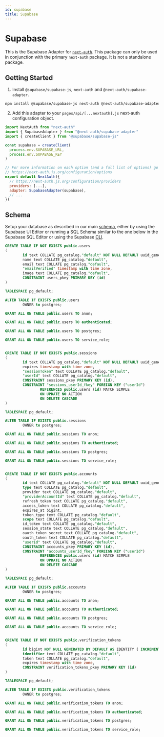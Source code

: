 ```yaml
---
id: supabase
title: Supabase
---
```


# Supabase

This is the Supabase Adapter for [`next-auth`](https://next-auth.js.org). This package can only be used in conjunction with the primary `next-auth` package. It is not a standalone package.

## Getting Started

1. Install `@supabase/supabase-js`, `next-auth` and `@next-auth/supabase-adapter`.

```bash npm2yarn2pnpm
npm install @supabase/supabase-js next-auth @next-auth/supabase-adapter
```

2. Add this adapter to your `pages/api/[...nextauth].js` next-auth configuration object.

```js
import NextAuth from "next-auth"
import { SupabaseAdapter } from "@next-auth/supabase-adapter"
import { createClient } from "@supabase/supabase-js"

const supabase = createClient(
  process.env.SUPABASE_URL,
  process.env.SUPABASE_KEY
)

// For more information on each option (and a full list of options) go to
// https://next-auth.js.org/configuration/options
export default NextAuth({
  // https://next-auth.js.org/configuration/providers
  providers: [...],
  adapter: SupabaseAdapter(supabase),
  // ...
})
```

## Schema

Setup your database as described in our main [schema](/adapters/models), either by using
the Supabase UI Editor or running a SQL Schema similar to the one below in the Supabase SQL Editor
or using the Supabase [CLI](https://supabase.com/docs/reference/cli/about).

```sql
CREATE TABLE IF NOT EXISTS public.users
(
		id text COLLATE pg_catalog."default" NOT NULL DEFAULT uuid_generate_v4(),
		name text COLLATE pg_catalog."default",
		email text COLLATE pg_catalog."default",
		"emailVerified" timestamp with time zone,
		image text COLLATE pg_catalog."default",
		CONSTRAINT users_pkey PRIMARY KEY (id)
)

TABLESPACE pg_default;

ALTER TABLE IF EXISTS public.users
		OWNER to postgres;

GRANT ALL ON TABLE public.users TO anon;

GRANT ALL ON TABLE public.users TO authenticated;

GRANT ALL ON TABLE public.users TO postgres;

GRANT ALL ON TABLE public.users TO service_role;


CREATE TABLE IF NOT EXISTS public.sessions
(
		id text COLLATE pg_catalog."default" NOT NULL DEFAULT uuid_generate_v4(),
		expires timestamp with time zone,
		"sessionToken" text COLLATE pg_catalog."default",
		"userId" text COLLATE pg_catalog."default",
		CONSTRAINT sessions_pkey PRIMARY KEY (id),
		CONSTRAINT "sessions_userId_fkey" FOREIGN KEY ("userId")
				REFERENCES public.users (id) MATCH SIMPLE
				ON UPDATE NO ACTION
				ON DELETE CASCADE
)

TABLESPACE pg_default;

ALTER TABLE IF EXISTS public.sessions
		OWNER to postgres;

GRANT ALL ON TABLE public.sessions TO anon;

GRANT ALL ON TABLE public.sessions TO authenticated;

GRANT ALL ON TABLE public.sessions TO postgres;

GRANT ALL ON TABLE public.sessions TO service_role;


CREATE TABLE IF NOT EXISTS public.accounts
(
		id text COLLATE pg_catalog."default" NOT NULL DEFAULT uuid_generate_v4(),
		type text COLLATE pg_catalog."default",
		provider text COLLATE pg_catalog."default",
		"providerAccountId" text COLLATE pg_catalog."default",
		refresh_token text COLLATE pg_catalog."default",
		access_token text COLLATE pg_catalog."default",
		expires_at bigint,
		token_type text COLLATE pg_catalog."default",
		scope text COLLATE pg_catalog."default",
		id_token text COLLATE pg_catalog."default",
		session_state text COLLATE pg_catalog."default",
		oauth_token_secret text COLLATE pg_catalog."default",
		oauth_token text COLLATE pg_catalog."default",
		"userId" text COLLATE pg_catalog."default",
		CONSTRAINT accounts_pkey PRIMARY KEY (id),
		CONSTRAINT "accounts_userId_fkey" FOREIGN KEY ("userId")
				REFERENCES public.users (id) MATCH SIMPLE
				ON UPDATE NO ACTION
				ON DELETE CASCADE
)

TABLESPACE pg_default;

ALTER TABLE IF EXISTS public.accounts
		OWNER to postgres;

GRANT ALL ON TABLE public.accounts TO anon;

GRANT ALL ON TABLE public.accounts TO authenticated;

GRANT ALL ON TABLE public.accounts TO postgres;

GRANT ALL ON TABLE public.accounts TO service_role;


CREATE TABLE IF NOT EXISTS public.verification_tokens
(
		id bigint NOT NULL GENERATED BY DEFAULT AS IDENTITY ( INCREMENT 1 START 1 MINVALUE 1 MAXVALUE 9223372036854775807 CACHE 1 ),
		identifier text COLLATE pg_catalog."default",
		token text COLLATE pg_catalog."default",
		expires timestamp with time zone,
		CONSTRAINT verification_tokens_pkey PRIMARY KEY (id)
)

TABLESPACE pg_default;

ALTER TABLE IF EXISTS public.verification_tokens
		OWNER to postgres;

GRANT ALL ON TABLE public.verification_tokens TO anon;

GRANT ALL ON TABLE public.verification_tokens TO authenticated;

GRANT ALL ON TABLE public.verification_tokens TO postgres;

GRANT ALL ON TABLE public.verification_tokens TO service_role;
```
